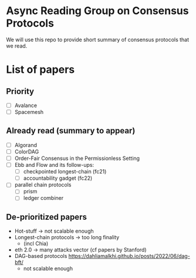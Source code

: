 # Async Reading Group on Consensus Protocols

We will use this repo to provide short summary of consensus protocols that we read.

# List of papers

## Priority

- [ ] Avalance
- [ ] Spacemesh

## Already read (summary to appear)
- [ ] Algorand
- [ ] ColorDAG
- [ ] Order-Fair Consensus in the Permissionless Setting
- [ ] Ebb and Flow and its follow-ups: 
    - [ ] checkpointed longest-chain (fc21)
    - [ ] accountability gadget (fc22)
- [ ] parallel chain protocols
    - [ ] prism
    - [ ] ledger combiner

## De-prioritized papers
- Hot-stuff -> not scalable enough
- Longest-chain protocols -> too long finality
    - (incl Chia)
- eth 2.0 -> many attacks vector (cf papers by Stanford)
- DAG-based protocols https://dahliamalkhi.github.io/posts/2022/06/dag-bft/
    - not scalable enough